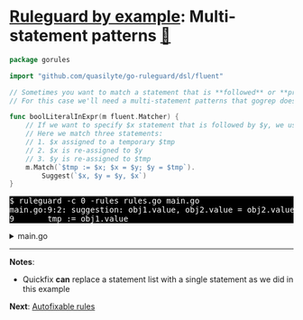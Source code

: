 # [Ruleguard by example](https://go-ruleguard.github.io/by-example/): Multi-statement patterns [:pencil:](https://github.com/go-ruleguard/go-ruleguard.github.io/blob/master/by-example/multi-statement-patterns.md)

```go
package gorules

import "github.com/quasilyte/go-ruleguard/dsl/fluent"

// Sometimes you want to match a statement that is **followed** or **preceded** by another statement.
// For this case we'll need a multi-statement patterns that gogrep does recognize.

func boolLiteralInExpr(m fluent.Matcher) {
	// If we want to specify $x statement that is followed by $y, we use `$x; $y` notation.
	// Here we match three statements:
	// 1. $x assigned to a temporary $tmp
	// 2. $x is re-assigned to $y
	// 3. $y is re-assigned to $tmp
	m.Match(`$tmp := $x; $x = $y; $y = $tmp`).
		Suggest(`$x, $y = $y, $x`)
}
```

<pre style="color: white; background-color: black">
$ ruleguard -c 0 -rules rules.go main.go
main.go:9:2: suggestion: obj1.value, obj2.value = obj2.value, obj1.value
9		tmp := obj1.value
</pre>

<details><summary>main.go</summary>

```go
package main

func main() {
	var obj1, obj2 struct {
		value int
	}

	// Bad swapping choice:
	tmp := obj1.value
	obj1.value = obj2.value
	obj2.value = tmp

	// This is the right way to do it:
	obj1.value, obj2.value = obj2.value, obj1.value
}
```

</details>

<hr>

**Notes**:

* Quickfix **can** replace a statement list with a single statement as we did in this example

**Next**: [Autofixable rules](autofixable-rules)
